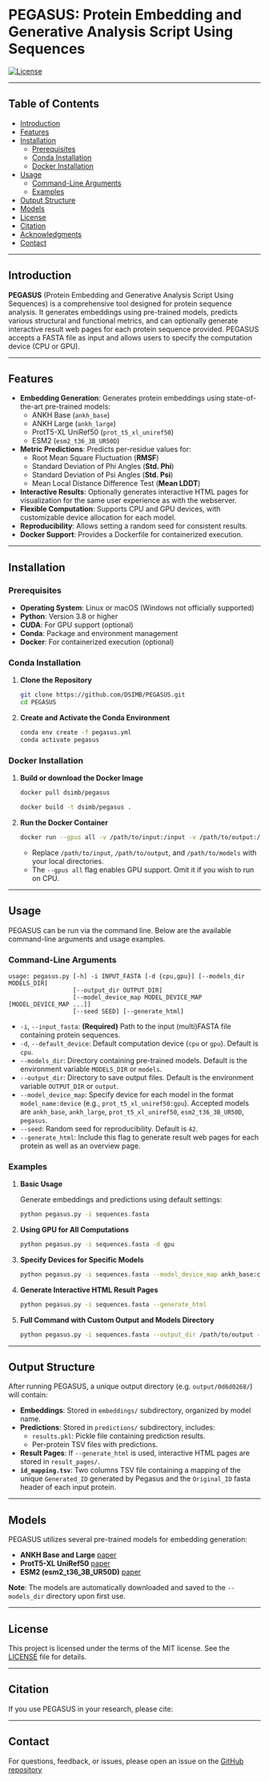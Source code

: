 # PEGASUS: Protein Embedding and Generative Analysis Script Using Sequences

[![License](https://img.shields.io/badge/license-MIT-blue.svg)](LICENSE)

---

## Table of Contents

- [Introduction](#introduction)
- [Features](#features)
- [Installation](#installation)
  - [Prerequisites](#prerequisites)
  - [Conda Installation](#conda-installation)
  - [Docker Installation](#docker-installation)
- [Usage](#usage)
  - [Command-Line Arguments](#command-line-arguments)
  - [Examples](#examples)
- [Output Structure](#output-structure)
- [Models](#models)
- [License](#license)
- [Citation](#citation)
- [Acknowledgments](#acknowledgments)
- [Contact](#contact)

---

## Introduction

**PEGASUS** (Protein Embedding and Generative Analysis Script Using Sequences) is a comprehensive tool designed for protein sequence analysis. It generates embeddings using pre-trained models, predicts various structural and functional metrics, and can optionally generate interactive result web pages for each protein sequence provided. PEGASUS accepts a FASTA file as input and allows users to specify the computation device (CPU or GPU).

---

## Features

- **Embedding Generation**: Generates protein embeddings using state-of-the-art pre-trained models:
  - ANKH Base (`ankh_base`)
  - ANKH Large (`ankh_large`)
  - ProtT5-XL UniRef50 (`prot_t5_xl_uniref50`)
  - ESM2 (`esm2_t36_3B_UR50D`)
- **Metric Predictions**: Predicts per-residue values for:
  - Root Mean Square Fluctuation (**RMSF**)
  - Standard Deviation of Phi Angles (**Std. Phi**)
  - Standard Deviation of Psi Angles (**Std. Psi**)
  - Mean Local Distance Difference Test (**Mean LDDT**)
- **Interactive Results**: Optionally generates interactive HTML pages for visualization for the same user experience as with the webserver.
- **Flexible Computation**: Supports CPU and GPU devices, with customizable device allocation for each model.
- **Reproducibility**: Allows setting a random seed for consistent results.
- **Docker Support**: Provides a Dockerfile for containerized execution.

---

## Installation

### Prerequisites

- **Operating System**: Linux or macOS (Windows not officially supported)
- **Python**: Version 3.8 or higher
- **CUDA**: For GPU support (optional)
- **Conda**: Package and environment management
- **Docker**: For containerized execution (optional)

### Conda Installation

1. **Clone the Repository**

   ```bash
   git clone https://github.com/DSIMB/PEGASUS.git
   cd PEGASUS
   ```

2. **Create and Activate the Conda Environment**

   ```bash
   conda env create -f pegasus.yml
   conda activate pegasus
   ```


### Docker Installation

1. **Build or download the Docker Image**

   ```bash
   docker pull dsimb/pegasus
   ```

   ```bash
   docker build -t dsimb/pegasus .
   ```

2. **Run the Docker Container**

   ```bash
   docker run --gpus all -v /path/to/input:/input -v /path/to/output:/output -v /path/to/models:/models dsimb/pegasus -i ./input/sequences.fasta --output_dir ./output --models_dir ./models
   ```

   - Replace `/path/to/input`, `/path/to/output`, and `/path/to/models` with your local directories.
   - The `--gpus all` flag enables GPU support. Omit it if you wish to run on CPU.

---

## Usage

PEGASUS can be run via the command line. Below are the available command-line arguments and usage examples.

### Command-Line Arguments

```plaintext
usage: pegasus.py [-h] -i INPUT_FASTA [-d {cpu,gpu}] [--models_dir MODELS_DIR]
                  [--output_dir OUTPUT_DIR]
                  [--model_device_map MODEL_DEVICE_MAP [MODEL_DEVICE_MAP ...]]
                  [--seed SEED] [--generate_html]
```

- `-i`, `--input_fasta`: **(Required)** Path to the input (multi)FASTA file containing protein sequences.
- `-d`, `--default_device`: Default computation device (`cpu` or `gpu`). Default is `cpu`.
- `--models_dir`: Directory containing pre-trained models. Default is the environment variable `MODELS_DIR` or `models`.
- `--output_dir`: Directory to save output files. Default is the environment variable `OUTPUT_DIR` or `output`.
- `--model_device_map`: Specify device for each model in the format `model_name:device` (e.g., `prot_t5_xl_uniref50:gpu`). Accepted models are `ankh_base`, `ankh_large`, `prot_t5_xl_uniref50`, `esm2_t36_3B_UR50D`, `pegasus`.
- `--seed`: Random seed for reproducibility. Default is `42`.
- `--generate_html`: Include this flag to generate result web pages for each protein as well as an overview page.

### Examples

1. **Basic Usage**

   Generate embeddings and predictions using default settings:

   ```bash
   python pegasus.py -i sequences.fasta
   ```

2. **Using GPU for All Computations**

   ```bash
   python pegasus.py -i sequences.fasta -d gpu
   ```

3. **Specify Devices for Specific Models**

   ```bash
   python pegasus.py -i sequences.fasta --model_device_map ankh_base:cpu prot_t5_xl_uniref50:gpu
   ```

4. **Generate Interactive HTML Result Pages**

   ```bash
   python pegasus.py -i sequences.fasta --generate_html
   ```

5. **Full Command with Custom Output and Models Directory**

   ```bash
   python pegasus.py -i sequences.fasta --output_dir /path/to/output --models_dir /path/to/models --generate_html
   ```

---

## Output Structure

After running PEGASUS, a unique output directory (e.g. `output/0d6d0268/`) will contain:

- **Embeddings**: Stored in `embeddings/` subdirectory, organized by model name.
- **Predictions**: Stored in `predictions/` subdirectory, includes:
  - `results.pkl`: Pickle file containing prediction results.
  - Per-protein TSV files with predictions.
- **Result Pages**: If `--generate_html` is used, interactive HTML pages are stored in `result_pages/`.
- **`id_mapping.tsv`**: Two columns TSV file containing a mapping of the unique `Generated_ID` generated by Pegasus and the `Original_ID` fasta header of each input protein.


---

## Models

PEGASUS utilizes several pre-trained models for embedding generation:

- **ANKH Base and Large** [paper](https://arxiv.org/pdf/2301.06568)
- **ProtT5-XL UniRef50** [paper](https://ieeexplore.ieee.org/document/9477085)
- **ESM2 (esm2_t36_3B_UR50D)** [paper](https://www.science.org/doi/abs/10.1126/science.ade2574)

**Note**: The models are automatically downloaded and saved to the `--models_dir` directory upon first use.

---

## License

This project is licensed under the terms of the MIT license. See the [LICENSE](LICENSE) file for details.

---

## Citation

If you use PEGASUS in your research, please cite:

---

## Contact

For questions, feedback, or issues, please open an issue on the [GitHub repository](https://github.com/yourusername/pegasus/issues)